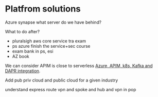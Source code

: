 # Platfrom solutions
<!-- I am here 1,2,3,4 concluded, with db add and files option commit 12/11 23:17  + 23:39-->

Azure synapse what server do we have behind?

What to do after?
- pluralsigh aws core service tra exam
- ps azure finish the service+sec course
- exam bank in ps, esi
- AZ book

We can consider APIM is close to serverless 
[Azure, APIM, k8s, Kafka and DAPR integration](../Azure/Azure-APIM-k8s-Kafkapubsub-and-DAPR-integration.md).


Add pub priv cloud and public cloud for a given industry

understand express route vpn 
and spoke and hub and vpn in pop